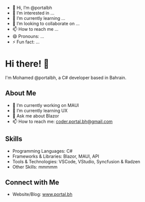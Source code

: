 - 👋 Hi, I’m @portalbh
- 👀 I’m interested in ...
- 🌱 I’m currently learning ...
- 💞️ I’m looking to collaborate on ...
- 📫 How to reach me ...
- 😄 Pronouns: ...
- ⚡ Fun fact: ...

# Hi there! 👋

I'm Mohamed @portalbh, a C# developer based in Bahrain. 

## About Me

- 🔭 I’m currently working on MAUI
- 🌱 I’m currently learning UX
- 💬 Ask me about Blazor
- 📫 How to reach me: coder.portal.bh@gmail.com

## Skills

- Programming Languages: C#
- Frameworks & Libraries: Blazor, MAUI, API
- Tools & Technologies: VSCode, VStudio, Syncfusion & Radzen
- Other Skills: mmmmm

## Connect with Me
- Website/Blog: www.portal.bh
